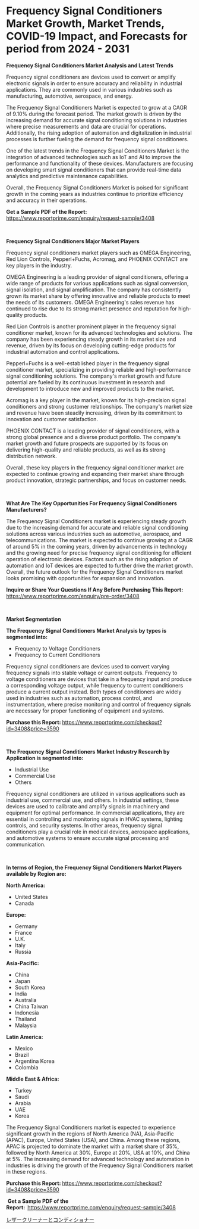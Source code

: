 <p><h1>Frequency Signal Conditioners Market Growth, Market Trends, COVID-19 Impact, and Forecasts for period from 2024 - 2031</h1></p><p><strong>Frequency Signal Conditioners Market Analysis and Latest Trends</strong></p>
<p><p>Frequency signal conditioners are devices used to convert or amplify electronic signals in order to ensure accuracy and reliability in industrial applications. They are commonly used in various industries such as manufacturing, automotive, aerospace, and energy.</p><p>The Frequency Signal Conditioners Market is expected to grow at a CAGR of 9.10% during the forecast period. The market growth is driven by the increasing demand for accurate signal conditioning solutions in industries where precise measurements and data are crucial for operations. Additionally, the rising adoption of automation and digitalization in industrial processes is further fueling the demand for frequency signal conditioners.</p><p>One of the latest trends in the Frequency Signal Conditioners Market is the integration of advanced technologies such as IoT and AI to improve the performance and functionality of these devices. Manufacturers are focusing on developing smart signal conditioners that can provide real-time data analytics and predictive maintenance capabilities.</p><p>Overall, the Frequency Signal Conditioners Market is poised for significant growth in the coming years as industries continue to prioritize efficiency and accuracy in their operations.</p></p>
<p><strong>Get a Sample PDF of the Report:&nbsp;</strong> <a href="https://www.reportprime.com/enquiry/request-sample/3408">https://www.reportprime.com/enquiry/request-sample/3408</a></p>
<p>&nbsp;</p>
<p><strong>Frequency Signal Conditioners Major Market Players</strong></p>
<p><p>Frequency signal conditioners market players such as OMEGA Engineering, Red Lion Controls, Pepperl+Fuchs, Acromag, and PHOENIX CONTACT are key players in the industry. </p><p>OMEGA Engineering is a leading provider of signal conditioners, offering a wide range of products for various applications such as signal conversion, signal isolation, and signal amplification. The company has consistently grown its market share by offering innovative and reliable products to meet the needs of its customers. OMEGA Engineering's sales revenue has continued to rise due to its strong market presence and reputation for high-quality products.</p><p>Red Lion Controls is another prominent player in the frequency signal conditioner market, known for its advanced technologies and solutions. The company has been experiencing steady growth in its market size and revenue, driven by its focus on developing cutting-edge products for industrial automation and control applications.</p><p>Pepperl+Fuchs is a well-established player in the frequency signal conditioner market, specializing in providing reliable and high-performance signal conditioning solutions. The company's market growth and future potential are fueled by its continuous investment in research and development to introduce new and improved products to the market.</p><p>Acromag is a key player in the market, known for its high-precision signal conditioners and strong customer relationships. The company's market size and revenue have been steadily increasing, driven by its commitment to innovation and customer satisfaction.</p><p>PHOENIX CONTACT is a leading provider of signal conditioners, with a strong global presence and a diverse product portfolio. The company's market growth and future prospects are supported by its focus on delivering high-quality and reliable products, as well as its strong distribution network.</p><p>Overall, these key players in the frequency signal conditioner market are expected to continue growing and expanding their market share through product innovation, strategic partnerships, and focus on customer needs.</p></p>
<p>&nbsp;</p>
<p><strong>What Are The Key Opportunities For Frequency Signal Conditioners Manufacturers?</strong></p>
<p><p>The Frequency Signal Conditioners market is experiencing steady growth due to the increasing demand for accurate and reliable signal conditioning solutions across various industries such as automotive, aerospace, and telecommunications. The market is expected to continue growing at a CAGR of around 5% in the coming years, driven by advancements in technology and the growing need for precise frequency signal conditioning for efficient operation of electronic devices. Factors such as the rising adoption of automation and IoT devices are expected to further drive the market growth. Overall, the future outlook for the Frequency Signal Conditioners market looks promising with opportunities for expansion and innovation.</p></p>
<p><strong>Inquire or Share Your Questions If Any Before Purchasing This Report:</strong> <a href="https://www.reportprime.com/enquiry/pre-order/3408">https://www.reportprime.com/enquiry/pre-order/3408</a></p>
<p>&nbsp;</p>
<p><strong>Market Segmentation</strong></p>
<p><strong>The Frequency Signal Conditioners Market Analysis by types is segmented into:</strong></p>
<p><ul><li>Frequency to Voltage Conditioners</li><li>Frequency to Current Conditioners</li></ul></p>
<p><p>Frequency signal conditioners are devices used to convert varying frequency signals into stable voltage or current outputs. Frequency to voltage conditioners are devices that take in a frequency input and produce a corresponding voltage output, while frequency to current conditioners produce a current output instead. Both types of conditioners are widely used in industries such as automation, process control, and instrumentation, where precise monitoring and control of frequency signals are necessary for proper functioning of equipment and systems.</p></p>
<p><strong>Purchase this Report:&nbsp;</strong><a href="https://www.reportprime.com/checkout?id=3408&price=3590">https://www.reportprime.com/checkout?id=3408&price=3590</a></p>
<p>&nbsp;</p>
<p><strong>The Frequency Signal Conditioners Market Industry Research by Application is segmented into:</strong></p>
<p><ul><li>Industrial Use</li><li>Commercial Use</li><li>Others</li></ul></p>
<p><p>Frequency signal conditioners are utilized in various applications such as industrial use, commercial use, and others. In industrial settings, these devices are used to calibrate and amplify signals in machinery and equipment for optimal performance. In commercial applications, they are essential in controlling and monitoring signals in HVAC systems, lighting controls, and security systems. In other areas, frequency signal conditioners play a crucial role in medical devices, aerospace applications, and automotive systems to ensure accurate signal processing and communication.</p></p>
<p>&nbsp;</p>
<p><strong>In terms of Region, the Frequency Signal Conditioners Market Players available by Region are:</strong></p>
<p>
    <p> <strong> North America: </strong>
        <ul>
            <li>United States</li>
            <li>Canada</li>
        </ul>
        </p> 
    <p> <strong> Europe: </strong>
        <ul>
            <li>Germany</li>
            <li>France</li>
            <li>U.K.</li>
            <li>Italy</li>
            <li>Russia</li>
        </ul>
        </p> 
    <p> <strong> Asia-Pacific: </strong>
        <ul>
            <li>China</li>
            <li>Japan</li>
            <li>South Korea</li>
            <li>India</li>
            <li>Australia</li>
            <li>China Taiwan</li>
            <li>Indonesia</li>
            <li>Thailand</li>
            <li>Malaysia</li>
        </ul>
        </p> 
    <p> <strong> Latin America: </strong>
        <ul>
            <li>Mexico</li>
            <li>Brazil</li>
            <li>Argentina Korea</li>
            <li>Colombia</li>
        </ul>
        </p> 
    <p> <strong> Middle East & Africa: </strong>
        <ul>
            <li>Turkey</li>
            <li>Saudi</li>
            <li>Arabia</li>
            <li>UAE</li>
            <li>Korea</li>
        </ul>
    </p>
    </p>
<p><p>The Frequency Signal Conditioners market is expected to experience significant growth in the regions of North America (NA), Asia-Pacific (APAC), Europe, United States (USA), and China. Among these regions, APAC is projected to dominate the market with a market share of 35%, followed by North America at 30%, Europe at 20%, USA at 10%, and China at 5%. The increasing demand for advanced technology and automation in industries is driving the growth of the Frequency Signal Conditioners market in these regions.</p></p>
<p><strong>Purchase this Report: </strong><a href="https://www.reportprime.com/checkout?id=3408&price=3590">https://www.reportprime.com/checkout?id=3408&price=3590</a></p>
<p>&nbsp;<strong>Get a Sample PDF of the Report:&nbsp;&nbsp;</strong><a href="https://www.reportprime.com/enquiry/request-sample/3408">https://www.reportprime.com/enquiry/request-sample/3408</a></p>
<p><strong></strong></p>
<p><p><a href="https://github.com/oafhukehf4709715/Market-Research-Report-List-1/blob/main/465359714147.md">レザークリーナーとコンディショナー</a></p></p>